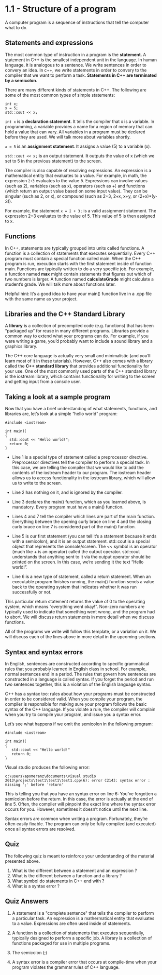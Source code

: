 # 1.1 - Structure of a program

A computer program is a sequence of instructions that tell the computer what to do.

## Statements and expressions

The most common type of instruction in a program is the **statement**. A statement in C++ is the smallest independent unit in the language. In human language, it is analogous to a sentence. We write sentences in order to convery an idea. In c++, we write statements in order to convery to the compiler that we want to perform a task. **Statements in C++ are terminated by a semicolon.**

There are many different kinds of statements in C++. The following are some of the most common types of simple statements:

```
int x;
x = 5;
std::cout << x;
```

```int x``` is a **declaration statement**. It tells the compiler that x is a variable. In programming, a variable provides a name for a region of memory that can hold a value that can vary. All variables in a program must be declared before they are used. We will talk more about variables shortly.

```x = 5``` is an **assignment statement**. It assigns a value (5) to a variable (x).

```std::cout << x;``` is an output statement. It outputs the value of x (which we set to 5 in the previous statement) to the screen.

The compiler is also capable of resolving expressions. An expression is a mathematical entity that evaluates to a value. For example, in math, the expression ```2+3``` evaluates to the value 5. Expressions can involve values (such as 2), variables (such as x), operators (such as +) and functions (which return an output value based on some input value). They can be singular (such as 2, or x), or compound (such as 2+3, 2+x, x+y, or (2+x)*(y-3)).

For example, the statement ```x = 2 + 3;``` is a valid assignment statement. The expression 2+3 evaluates to the value of 5. This value of 5 is then assigned to x.


## Functions

In C++, statements are typically grouped into units called functions. A function is a collection of statements that executes sequentially. Every C++ program must contain a special function called main. When the C++ program is run, execution starts with the first statement inside of function main. Functions are typically written to do a very specific job. For example, a function named **max** might contain statements that figures out which of two numbers is larger. A function named **calculateGrade** might calculate a student’s grade. We will talk more about functions later.

Helpful hint: It’s a good idea to have your main() function live in a .cpp file with the same name as your project.


## Libraries and the C++ Standard Library

A **library** is a collection of precompiled code (e.g. functions) that has been “packaged up” for reuse in many different programs. Libraries provide a common way to extend what your programs can do. For example, if you were writing a game, you’d probably want to include a sound library and a graphics library.

The C++ core language is actually very small and minimalistic (and you’ll learn most of it in these tutorials). However, C++ also comes with a library called the **C++ standard library** that provides additional functionality for your use. One of the most commonly used parts of the C++ standard library is the iostream library, which contains functionality for writing to the screen and getting input from a console user.

## Taking a look at a sample program

Now that you have a brief understanding of what statements, functions, and libraries are, let’s look at a simple “hello world” program:

```
#include <iostream>

int main()
{
  std::cout << "Hello world!";
  return 0;
}
```


- Line 1 is a special type of statement called a preprocessor directive. Preprocessor directives tell the compiler to perform a special task. In this case, we are telling the compiler that we would like to add the contents of the iostream header to our program. The iostream header allows us to access functionality in the iostream library, which will allow us to write to the screen.

- Line 2 has nothing on it, and is ignored by the compiler.

- Line 3 declares the main() function, which as you learned above, is mandatory. Every program must have a main() function.

- Lines 4 and 7 tell the compiler which lines are part of the main function. Everything between the opening curly brace on line 4 and the closing curly brace on line 7 is considered part of the main() function.

- Line 5 is our first statement (you can tell it’s a statement because it ends with a semicolon), and it is an output statement. std::cout is a special object that represents the console/screen. The << symbol is an operator (much like + is an operator) called the output operator. std::cout understands that anything sent to it via the output operator should be printed on the screen. In this case, we’re sending it the text “Hello world!”.

- Line 6 is a new type of statement, called a return statement. When an executable program finishes running, the main() function sends a value back to the operating system that indicates whether it was run successfully or not.

This particular return statement returns the value of 0 to the operating system, which means “everything went okay!”. Non-zero numbers are typically used to indicate that something went wrong, and the program had to abort. We will discuss return statements in more detail when we discuss functions.

All of the programs we write will follow this template, or a variation on it. We will discuss each of the lines above in more detail in the upcoming sections.

## Syntax and syntax errors

In English, sentences are constructed according to specific grammatical rules that you probably learned in English class in school. For example, normal sentences end in a period. The rules that govern how sentences are constructed in a language is called syntax. If you forget the period and run two sentences together, this is a violation of the English language syntax.

C++ has a syntax too: rules about how your programs must be constructed in order to be considered valid. When you compile your program, the compiler is responsible for making sure your program follows the basic syntax of the C++ language. If you violate a rule, the compiler will complain when you try to compile your program, and issue you a syntax error.

Let’s see what happens if we omit the semicolon in the following program:

```
#include <iostream>

int main()
{
   std::cout << "Hello world!"
   return 0;
}
```

Visual studio produces the following error:

```
c:\users\apomeranz\documents\visual studio 2013\projects\test1\test1\test1.cpp(6): error C2143: syntax error : missing ';' before 'return'

```

This is telling you that you have an syntax error on line 6: You’ve forgotten a semicolon before the return. In this case, the error is actually at the end of line 5. Often, the compiler will pinpoint the exact line where the syntax error occurs for you. However, sometimes it doesn’t notice until the next line.

Syntax errors are common when writing a program. Fortunately, they’re often easily fixable. The program can only be fully compiled (and executed) once all syntax errors are resolved.

## Quiz

The following quiz is meant to reinforce your understanding of the material presented above.

1. What is the different between a statement and an expression ?
2. What is the different between a function and a library ?
3. What symbol do statements in C++ end with ?
4. What is a syntax error ?

## Quiz Answers

1. A statement is a "complete sentence" that tells the compiler to perform a particular task. An expression is a mathermatical entity that evaluates to a value. Expressions are often used inside of statements.

2. A function is a collection of statements that executes sequentially, typically designed to perform a specific job. A library is a collection of functions packaged for use in multiple programs.

3. The semicolon (;)

4. A syntax error is a compiler error that occurs at compile-time when your program violates the grammar rules of C++ language.

